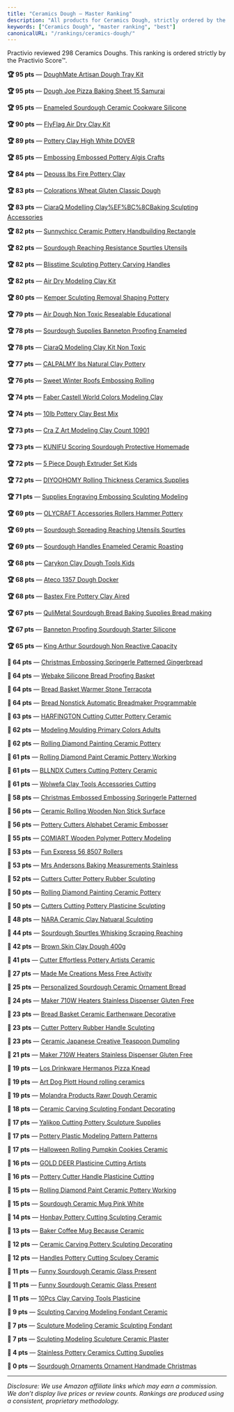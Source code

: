 ```yaml
---
title: "Ceramics Dough — Master Ranking"
description: "All products for Ceramics Dough, strictly ordered by the Practivio Score™."
keywords: ["Ceramics Dough", "master ranking", "best"]
canonicalURL: "/rankings/ceramics-dough/"
---
```


Practivio reviewed 298 Ceramics Doughs. This ranking is ordered strictly by the Practivio Score™.

**🏆 95 pts** — [DoughMate Artisan Dough Tray Kit](/products/doughmate-artisan-dough-tray-kit-B00449IEM4/)

**🏆 95 pts** — [Dough Joe Pizza Baking Sheet 15 Samurai](/products/dough-joe-pizza-baking-sheet-15-samurai-B00LBKWSKS/)

**🏆 95 pts** — [Enameled Sourdough Ceramic Cookware Silicone](/products/enameled-sourdough-ceramic-cookware-silicone-B0DMS9NB7L/)

**🏆 90 pts** — [FlyFlag Air Dry Clay Kit](/products/flyflag-air-dry-clay-kit-B093P5QK9B/)

**🏆 89 pts** — [Pottery Clay High White DOVER](/products/pottery-clay-high-white-dover-B0714JJTNZ/)

**🏆 85 pts** — [Embossing Embossed Pottery Algis Crafts](/products/embossing-embossed-pottery-algis-crafts-B0DMPC6V4B/)

**🏆 84 pts** — [Deouss lbs Fire Pottery Clay](/products/deouss-lbs-fire-pottery-clay-B0B8RYHRNK/)

**🏆 83 pts** — [Colorations Wheat Gluten Classic Dough](/products/colorations-wheat-gluten-classic-dough-B0C899YH88/)

**🏆 83 pts** — [CiaraQ Modelling Clay%EF%BC%8CBaking Sculpting Accessories](/products/ciaraq-modelling-clayefbc8cbaking-sculpting-accessories-B01MFXDWWS/)

**🏆 82 pts** — [Sunnychicc Ceramic Pottery Handbuilding Rectangle](/products/sunnychicc-ceramic-pottery-handbuilding-rectangle-B0CW2CC9Y4/)

**🏆 82 pts** — [Sourdough Reaching Resistance Spurtles Utensils](/products/sourdough-reaching-resistance-spurtles-utensils-B0CWH229T1/)

**🏆 82 pts** — [Blisstime Sculpting Pottery Carving Handles](/products/blisstime-sculpting-pottery-carving-handles-B0BZ7GMCST/)

**🏆 82 pts** — [Air Dry Modeling Clay Kit](/products/air-dry-modeling-clay-kit-B08LPCS6PN/)

**🏆 80 pts** — [Kemper Sculpting Removal Shaping Pottery](/products/kemper-sculpting-removal-shaping-pottery-B009OOZMT2/)

**🏆 79 pts** — [Air Dough Non Toxic Resealable Educational](/products/air-dough-non-toxic-resealable-educational-B08NL62K2V/)

**🏆 78 pts** — [Sourdough Supplies Banneton Proofing Enameled](/products/sourdough-supplies-banneton-proofing-enameled-B0FDRCMY7S/)

**🏆 78 pts** — [CiaraQ Modeling Clay Kit Non Toxic](/products/ciaraq-modeling-clay-kit-non-toxic-B0BXRQWNM8/)

**🏆 77 pts** — [CALPALMY lbs Natural Clay Pottery](/products/calpalmy-lbs-natural-clay-pottery-B0CYT55LMY/)

**🏆 76 pts** — [Sweet Winter Roofs Embossing Rolling](/products/sweet-winter-roofs-embossing-rolling-B0DKP7T2N9/)

**🏆 74 pts** — [Faber Castell World Colors Modeling Clay](/products/faber-castell-world-colors-modeling-clay-B08SXZ62LJ/)

**🏆 74 pts** — [10lb Pottery Clay Best Mix](/products/10lb-pottery-clay-best-mix-B07JNG8ZMC/)

**🏆 73 pts** — [Cra Z Art Modeling Clay Count 10901](/products/cra-z-art-modeling-clay-count-10901-B009C98Q6K/)

**🏆 73 pts** — [KUNIFU Scoring Sourdough Protective Homemade](/products/kunifu-scoring-sourdough-protective-homemade-B0DMDJSM79/)

**🏆 72 pts** — [5 Piece Dough Extruder Set Kids](/products/5-piece-dough-extruder-set-kids-B0DX7GBMRH/)

**🏆 72 pts** — [DIYOOHOMY Rolling Thickness Ceramics Supplies](/products/diyoohomy-rolling-thickness-ceramics-supplies-B0CRP3SP94/)

**🏆 71 pts** — [Supplies Engraving Embossing Sculpting Modeling](/products/supplies-engraving-embossing-sculpting-modeling-B0BHY9XSKY/)

**🏆 69 pts** — [OLYCRAFT Accessories Rollers Hammer Pottery](/products/olycraft-accessories-rollers-hammer-pottery-B0963Z9PLX/)

**🏆 69 pts** — [Sourdough Spreading Reaching Utensils Spurtles](/products/sourdough-spreading-reaching-utensils-spurtles-B0D5D14ZC1/)

**🏆 69 pts** — [Sourdough Handles Enameled Ceramic Roasting](/products/sourdough-handles-enameled-ceramic-roasting-B0DPBC5GJ1/)

**🏆 68 pts** — [Carykon Clay Dough Tools Kids](/products/carykon-clay-dough-tools-kids-B01NBCOKZ2/)

**🏆 68 pts** — [Ateco 1357 Dough Docker](/products/ateco-1357-dough-docker-B000ZNPRJ6/)

**🏆 68 pts** — [Bastex Fire Pottery Clay Aired](/products/bastex-fire-pottery-clay-aired-B083QNQGH9/)

**🏆 67 pts** — [QuliMetal Sourdough Bread Baking Supplies Bread making](/products/qulimetal-sourdough-bread-baking-supplies-bread-making-B0CS3FNPTY/)

**🏆 67 pts** — [Banneton Proofing Sourdough Starter Silicone](/products/banneton-proofing-sourdough-starter-silicone-B0F98RL5L8/)

**🏆 65 pts** — [King Arthur Sourdough Non Reactive Capacity](/products/king-arthur-sourdough-non-reactive-capacity-B0FHL1Y5Z5/)

**🛒 64 pts** — [Christmas Embossing Springerle Patterned Gingerbread](/products/christmas-embossing-springerle-patterned-gingerbread-B0DDBNWGMK/)

**🛒 64 pts** — [Webake Silicone Bread Proofing Basket](/products/webake-silicone-bread-proofing-basket-B0DP8L91ZB/)

**🛒 64 pts** — [Bread Basket Warmer Stone Terracota](/products/bread-basket-warmer-stone-terracota-B0D5BGPNMT/)

**🛒 64 pts** — [Bread Nonstick Automatic Breadmaker Programmable](/products/bread-nonstick-automatic-breadmaker-programmable-B0F8M41DNG/)

**🛒 63 pts** — [HARFINGTON Cutting Cutter Pottery Ceramic](/products/harfington-cutting-cutter-pottery-ceramic-B0CBSP8CS2/)

**🛒 62 pts** — [Modeling Moulding Primary Colors Adults](/products/modeling-moulding-primary-colors-adults-B08TZSS53G/)

**🛒 62 pts** — [Rolling Diamond Painting Ceramic Pottery](/products/rolling-diamond-painting-ceramic-pottery-B07VPVX51Y/)

**🛒 61 pts** — [Rolling Diamond Paint Ceramic Pottery Working](/products/rolling-diamond-paint-ceramic-pottery-working-B0CZLHGDCG/)

**🛒 61 pts** — [BLLNDX Cutters Cutting Pottery Ceramic](/products/bllndx-cutters-cutting-pottery-ceramic-B0BDD513PM/)

**🛒 61 pts** — [Wolwefa Clay Tools Accessories Cutting](/products/wolwefa-clay-tools-accessories-cutting-B0F19FLVL8/)

**🛒 58 pts** — [Christmas Embossed Embossing Springerle Patterned](/products/christmas-embossed-embossing-springerle-patterned-B0DDBB72GH/)

**🛒 56 pts** — [Ceramic Rolling Wooden Non Stick Surface](/products/ceramic-rolling-wooden-non-stick-surface-B0CQ7TGKQ1/)

**🛒 56 pts** — [Pottery Cutters Alphabet Ceramic Embosser](/products/pottery-cutters-alphabet-ceramic-embosser-B0D5XH5XLL/)

**🛒 55 pts** — [COMIART Wooden Polymer Pottery Modeling](/products/comiart-wooden-polymer-pottery-modeling-B00XX84VNI/)

**🛒 53 pts** — [Fun Express 56 8507 Rollers](/products/fun-express-56-8507-rollers-B005DS6PCQ/)

**🛒 53 pts** — [Mrs Andersons Baking Measurements Stainless](/products/mrs-andersons-baking-measurements-stainless-B09GW92QX3/)

**🛒 52 pts** — [Cutters Cutter Pottery Rubber Sculpting](/products/cutters-cutter-pottery-rubber-sculpting-B0BJ1DXMTJ/)

**🛒 50 pts** — [Rolling Diamond Painting Ceramic Pottery](/products/rolling-diamond-painting-ceramic-pottery-B07VQZVSY1/)

**🛒 50 pts** — [Cutters Cutting Pottery Plasticine Sculpting](/products/cutters-cutting-pottery-plasticine-sculpting-B096ZT4JWR/)

**🛒 48 pts** — [NARA Ceramic Clay Natuaral Sculpting](/products/nara-ceramic-clay-natuaral-sculpting-B0CL97XFT2/)

**🛒 44 pts** — [Sourdough Spurtles Whisking Scraping Reaching](/products/sourdough-spurtles-whisking-scraping-reaching-B0DGLBTZ9F/)

**🛒 42 pts** — [Brown Skin Clay Dough 400g](/products/brown-skin-clay-dough-400g-B09HLCJMJD/)

**🛒 41 pts** — [Cutter Effortless Pottery Artists Ceramic](/products/cutter-effortless-pottery-artists-ceramic-B0F7LP14LT/)

**🛒 27 pts** — [Made Me Creations Mess Free Activity](/products/made-me-creations-mess-free-activity-B09QRW2MZZ/)

**🛒 25 pts** — [Personalized Sourdough Ceramic Ornament Bread](/products/personalized-sourdough-ceramic-ornament-bread-B0DMSZFR9Z/)

**🛒 24 pts** — [Maker 710W Heaters Stainless Dispenser Gluten Free](/products/maker-710w-heaters-stainless-dispenser-gluten-free-B0B8N8NMCN/)

**🛒 23 pts** — [Bread Basket Ceramic Earthenware Decorative](/products/bread-basket-ceramic-earthenware-decorative-B07MZD4RYN/)

**🛒 23 pts** — [Cutter Pottery Rubber Handle Sculpting](/products/cutter-pottery-rubber-handle-sculpting-B0DHTRY333/)

**🛒 23 pts** — [Ceramic Japanese Creative Teaspoon Dumpling](/products/ceramic-japanese-creative-teaspoon-dumpling-B0CTQL2JF7/)

**🛒 21 pts** — [Maker 710W Heaters Stainless Dispenser Gluten Free](/products/maker-710w-heaters-stainless-dispenser-gluten-free-B0BHZ5S688/)

**🛒 19 pts** — [Los Drinkware Hermanos Pizza Knead](/products/los-drinkware-hermanos-pizza-knead-B0FF436TNS/)

**🚫 19 pts** — [Art Dog Plott Hound rolling ceramics](/products/art-dog-plott-hound-rolling-ceramics-B07G3J8D8J/)

**🚫 19 pts** — [Molandra Products Rawr Dough Ceramic](/products/molandra-products-rawr-dough-ceramic-B0DV57G2QR/)

**🚫 18 pts** — [Ceramic Carving Sculpting Fondant Decorating](/products/ceramic-carving-sculpting-fondant-decorating-B0C1FCQZZH/)

**🚫 17 pts** — [Yalikop Cutting Pottery Sculpture Supplies](/products/yalikop-cutting-pottery-sculpture-supplies-B0FDW8NX5Z/)

**🚫 17 pts** — [Pottery Plastic Modeling Pattern Patterns](/products/pottery-plastic-modeling-pattern-patterns-B0DL9G79C2/)

**🚫 17 pts** — [Halloween Rolling Pumpkin Cookies Ceramic](/products/halloween-rolling-pumpkin-cookies-ceramic-B0CDJTQT76/)

**🚫 16 pts** — [GOLD DEER Plasticine Cutting Artists](/products/gold-deer-plasticine-cutting-artists-B0F3GX32YW/)

**🚫 16 pts** — [Pottery Cutter Handle Plasticine Cutting](/products/pottery-cutter-handle-plasticine-cutting-B0F4MPHHXV/)

**🚫 15 pts** — [Rolling Diamond Paint Ceramic Pottery Working](/products/rolling-diamond-paint-ceramic-pottery-working-B0CZLGJJBS/)

**🚫 15 pts** — [Sourdough Ceramic Mug Pink White](/products/sourdough-ceramic-mug-pink-white-B0FKRY62NX/)

**🚫 14 pts** — [Honbay Pottery Cutting Sculpting Ceramic](/products/honbay-pottery-cutting-sculpting-ceramic-B0C6LKD9XW/)

**🚫 13 pts** — [Baker Coffee Mug Because Ceramic](/products/baker-coffee-mug-because-ceramic-B01NAQ7OXH/)

**🚫 12 pts** — [Ceramic Carving Pottery Sculpting Decorating](/products/ceramic-carving-pottery-sculpting-decorating-B0C1F9Y4T9/)

**🚫 12 pts** — [Handles Pottery Cutting Sculpey Ceramic](/products/handles-pottery-cutting-sculpey-ceramic-B0BMQDYLQ6/)

**🚫 11 pts** — [Funny Sourdough Ceramic Glass Present](/products/funny-sourdough-ceramic-glass-present-B0DBNGGWQL/)

**🚫 11 pts** — [Funny Sourdough Ceramic Glass Present](/products/funny-sourdough-ceramic-glass-present-B0DBN1S6R3/)

**🚫 11 pts** — [10Pcs Clay Carving Tools Plasticine](/products/10pcs-clay-carving-tools-plasticine-B0D73R4T9D/)

**🚫 9 pts** — [Sculpting Carving Modeling Fondant Ceramic](/products/sculpting-carving-modeling-fondant-ceramic-B0DXSSCJVT/)

**🚫 7 pts** — [Sculpture Modeling Ceramic Sculpting Fondant](/products/sculpture-modeling-ceramic-sculpting-fondant-B0BK6PMJF3/)

**🚫 7 pts** — [Sculpting Modeling Sculpture Ceramic Plaster](/products/sculpting-modeling-sculpture-ceramic-plaster-B0CLP8C67Q/)

**🚫 4 pts** — [Stainless Pottery Ceramics Cutting Supplies](/products/stainless-pottery-ceramics-cutting-supplies-B0FJD762YS/)

**🚫 0 pts** — [Sourdough Ornaments Ornament Handmade Christmas](/products/sourdough-ornaments-ornament-handmade-christmas-B0BJDHGGY4/)

---
_Disclosure: We use Amazon affiliate links which may earn a commission. We don’t display live prices or review counts. Rankings are produced using a consistent, proprietary methodology._
